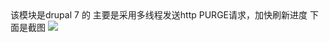 <html>
该模块是drupal 7 的 主要是采用多线程发送http PURGE请求，加快刷新进度
下面是截图
<img src="https://github.com/verycdn/purge/raw/master/79.png" />
<br>
</html>
